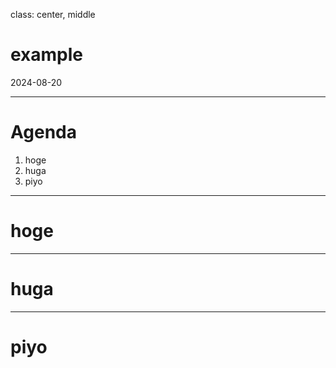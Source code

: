 class: center, middle

# example

2024-08-20

---

# Agenda

1. hoge
2. huga
3. piyo

---

# hoge

---

# huga

---

# piyo

